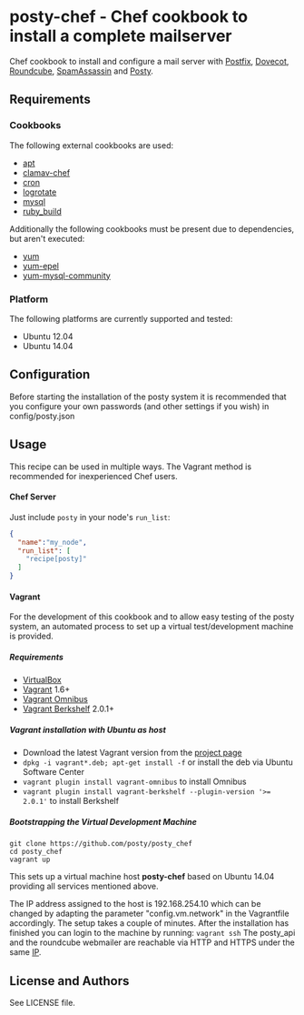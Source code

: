 posty-chef - Chef cookbook to install a complete mailserver
===========================================================
Chef cookbook to install and configure a mail server with
[Postfix](http://www.postfix.org/),
[Dovecot](http://www.dovecot.org/),
[Roundcube](http://roundcube.net/),
[SpamAssassin](http://spamassassin.apache.org/) and
[Posty](http://www.posty-soft.org/).

Requirements
------------

### Cookbooks
The following external cookbooks are used:

* [apt](https://github.com/opscode-cookbooks/apt)
* [clamav-chef](https://github.com/RoboticCheese/clamav-chef)
* [cron](https://github.com/opscode-cookbooks/cron)
* [logrotate](https://github.com/stevendanna/logrotate)
* [mysql](https://github.com/opscode-cookbooks/mysql)
* [ruby_build](https://github.com/fnichol/chef-ruby_build)

Additionally the following cookbooks must be present due to dependencies, but aren't executed:

* [yum](https://github.com/opscode-cookbooks/yum)
* [yum-epel](https://github.com/opscode-cookbooks/yum-epel)
* [yum-mysql-community](https://github.com/opscode-cookbooks/yum-mysql-community)


### Platform
The following platforms are currently supported and tested:

* Ubuntu 12.04
* Ubuntu 14.04


Configuration
-------------
Before starting the installation of the posty system it is recommended that you
configure your own passwords (and other settings if you wish) in
config/posty.json

Usage
-----
This recipe can be used in multiple ways. The Vagrant method is recommended for
inexperienced Chef users.


#### Chef Server
Just include `posty` in your node's `run_list`:

```json
{
  "name":"my_node",
  "run_list": [
    "recipe[posty]"
  ]
}
```

#### Vagrant
For the development of this cookbook and to allow easy testing of the posty
system, an automated process to set up a virtual test/development machine is
provided.

##### Requirements
* [VirtualBox](https://www.virtualbox.org)
* [Vagrant](http://vagrantup.com) 1.6+
* [Vagrant Omnibus](https://github.com/schisamo/vagrant-omnibus)
* [Vagrant Berkshelf](https://github.com/berkshelf/vagrant-berkshelf) 2.0.1+

##### Vagrant installation with Ubuntu as host
* Download the latest Vagrant version from the [project page](http://www.vagrantup.com/downloads.html)
* `dpkg -i vagrant*.deb; apt-get install -f` or install the deb via Ubuntu Software Center
* `vagrant plugin install vagrant-omnibus` to install Omnibus
* `vagrant plugin install vagrant-berkshelf --plugin-version '>= 2.0.1'` to install Berkshelf

##### Bootstrapping the Virtual Development Machine

```
git clone https://github.com/posty/posty_chef
cd posty_chef
vagrant up
```

This sets up a virtual machine host __posty-chef__ based on Ubuntu 14.04
providing all services mentioned above.

The IP address assigned to the host is 192.168.254.10 which can be changed
by adapting the parameter "config.vm.network" in the Vagrantfile accordingly.
The setup takes a couple of minutes. After the installation has finished
you can login to the machine by running: `vagrant ssh`
The posty_api and the roundcube webmailer are reachable via HTTP and HTTPS
under the same [IP](http://192.168.254.10).


License and Authors
-------------------
See LICENSE file.
